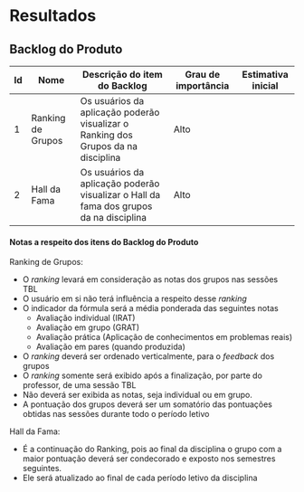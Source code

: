 # Resultados

## Backlog do Produto

| Id | Nome              | Descrição do item do Backlog | Grau de importância | Estimativa inicial |
|----|----|----|----|----|
| 1  | Ranking de Grupos | Os usuários da aplicação poderão visualizar o Ranking dos Grupos da  na disciplina   | Alto  |   |
| 2  | Hall da Fama      | Os usuários da aplicação poderão visualizar o Hall da fama dos grupos da  na disciplina  | Alto  |   |

#### Notas a respeito dos itens do Backlog do Produto

Ranking de Grupos:

- O _ranking_ levará em consideração as notas dos grupos nas sessões TBL  
- O usuário em si não terá influência a respeito desse _ranking_
- O indicador da fórmula será a média ponderada das seguintes notas
	- Avaliação individual (IRAT)
	- Avaliação em grupo (GRAT)
	- Avaliação prática (Aplicação de conhecimentos em problemas reais)
	- Avaliação em pares (quando produzida)
- O _ranking_ deverá ser ordenado verticalmente,  para o _feedback_ dos grupos
- O _ranking_ somente será exibido após a finalização, por parte do professor, de uma sessão TBL
- Não deverá ser exibida as notas, seja individual ou em grupo.
- A pontuação dos grupos deverá ser um somatório das pontuações obtidas nas sessões durante todo o período letivo

Hall da Fama:

- É a continuação do Ranking, pois ao final da disciplina o grupo com a maior pontuação deverá ser condecorado e exposto nos semestres seguintes.
- Ele será atualizado ao final de cada período letivo da disciplina
